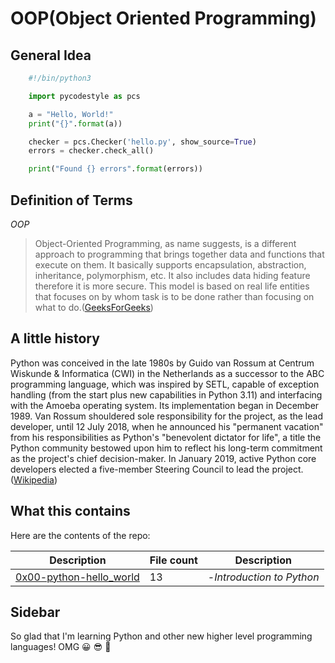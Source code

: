 # OOP(Object Oriented Programming)

## General Idea

```python
	#!/bin/python3

	import pycodestyle as pcs

	a = "Hello, World!"
	print("{}".format(a))

	checker = pcs.Checker('hello.py', show_source=True)
	errors = checker.check_all()

	print("Found {} errors".format(errors))
```

## Definition of Terms

_OOP_

> Object-Oriented Programming, as name suggests, is a different approach to programming that brings together data and functions that execute on them. It basically supports encapsulation, abstraction, inheritance, polymorphism, etc. It also includes data hiding feature therefore it is more secure. This model is based on real life entities that focuses on by whom task is to be done rather than focusing on what to do.([GeeksForGeeks](https://www.geeksforgeeks.org/difference-between-structured-programming-and-object-oriented-programming/))

## A little history

Python was conceived in the late 1980s by Guido van Rossum at Centrum Wiskunde & Informatica (CWI) in the Netherlands as a successor to the ABC programming language, which was inspired by SETL, capable of exception handling (from the start plus new capabilities in Python 3.11) and interfacing with the Amoeba operating system. Its implementation began in December 1989. Van Rossum shouldered sole responsibility for the project, as the lead developer, until 12 July 2018, when he announced his "permanent vacation" from his responsibilities as Python's "benevolent dictator for life", a title the Python community bestowed upon him to reflect his long-term commitment as the project's chief decision-maker. In January 2019, active Python core developers elected a five-member Steering Council to lead the project.([Wikipedia](https://en.wikipedia.org/wiki/Python_(programming_language)))

## What this contains

Here are the contents of the repo:

| Description | File count | Description |
| -- | -- | -- |
| [0x00-python-hello_world](https://github.com/brian-ikiara/alx-higher_level_programming/tree/main/0x00-python-hello_world) | 13 | -*Introduction to Python* |

## Sidebar

So glad that I'm learning Python and other new higher level programming languages! OMG :grinning: :sunglasses: :tada:
